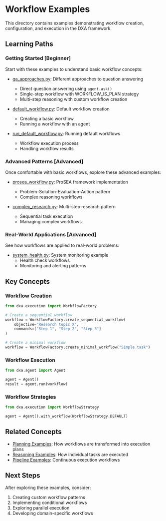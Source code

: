 # Workflow Examples

This directory contains examples demonstrating workflow creation, configuration, and execution in the DXA framework.

## Learning Paths

### Getting Started [Beginner]

Start with these examples to understand basic workflow concepts:

- [qa_approaches.py](qa_approaches.py): Different approaches to question answering
  - Direct question answering using `agent.ask()`
  - Single-step workflow with WORKFLOW_IS_PLAN strategy
  - Multi-step reasoning with custom workflow creation
  
- [default_workflow.py](default_workflow.py): Default workflow creation
  - Creating a basic workflow
  - Running a workflow with an agent

- [run_default_workflow.py](run_default_workflow.py): Running default workflows
  - Workflow execution process
  - Handling workflow results

### Advanced Patterns [Advanced]

Once comfortable with basic workflows, explore these advanced examples:

- [prosea_workflow.py](prosea_workflow.py): ProSEA framework implementation
  - Problem-Solution-Evaluation-Action pattern
  - Complex reasoning workflows
  
- [complex_research.py](complex_research.py): Multi-step research pattern
  - Sequential task execution
  - Managing complex workflows

### Real-World Applications [Advanced]

See how workflows are applied to real-world problems:

- [system_health.py](system_health.py): System monitoring example
  - Health check workflows
  - Monitoring and alerting patterns

## Key Concepts

### Workflow Creation

```python
from dxa.execution import WorkflowFactory

# Create a sequential workflow
workflow = WorkflowFactory.create_sequential_workflow(
    objective="Research topic X",
    commands=["Step 1", "Step 2", "Step 3"]
)

# Create a minimal workflow
workflow = WorkflowFactory.create_minimal_workflow("Simple task")
```

### Workflow Execution

```python
from dxa.agent import Agent

agent = Agent()
result = agent.run(workflow)
```

### Workflow Strategies

```python
from dxa.execution import WorkflowStrategy

agent = Agent().with_workflow(WorkflowStrategy.DEFAULT)
```

## Related Concepts

- [Planning Examples](../planning/): How workflows are transformed into execution plans
- [Reasoning Examples](../reasoning/): How individual tasks are executed
- [Pipeline Examples](../pipeline/): Continuous execution workflows

## Next Steps

After exploring these examples, consider:

1. Creating custom workflow patterns
2. Implementing conditional workflows
3. Exploring parallel execution
4. Developing domain-specific workflows 